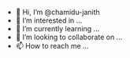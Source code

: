- 👋 Hi, I’m @chamidu-janith
- 👀 I’m interested in ...
- 🌱 I’m currently learning ...
- 💞️ I’m looking to collaborate on ...
- 📫 How to reach me ...

<!---
chamidu-janith/chamidu-janith is a ✨ special ✨ repository because its `README.md` (this file) appears on your GitHub profile.
You can click the Preview link to take a look at your changes.
--->
